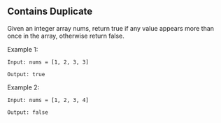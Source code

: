 ## Contains Duplicate

Given an integer array nums, return true if any value appears more than once in the array, otherwise return false.

Example 1:

```
Input: nums = [1, 2, 3, 3]

Output: true
```

Example 2:

```
Input: nums = [1, 2, 3, 4]

Output: false
```